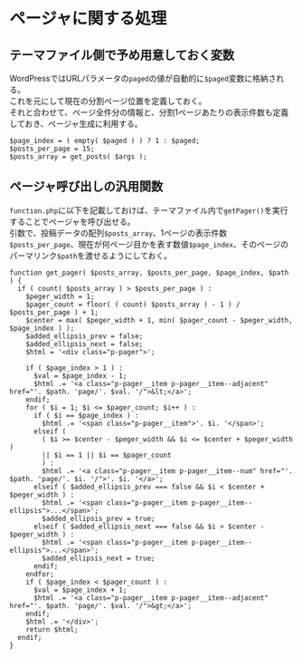 # ページャに関する処理

## テーマファイル側で予め用意しておく変数

WordPressではURLパラメータの`paged`の値が自動的に`$paged`変数に格納される。  
これを元にして現在の分割ページ位置を定義しておく。  
それと合わせて、ページ全件分の情報と、分割1ページあたりの表示件数も定義しておき、ページャ生成に利用する。

    $page_index = ( empty( $paged ) ) ? 1 : $paged;
    $posts_per_page = 15;
    $posts_array = get_posts( $args );

## ページャ呼び出しの汎用関数

`function.php`に以下を記載しておけば、テーマファイル内で`getPager()`を実行することでページャを呼び出せる。  
引数で、投稿データの配列`$posts_array`、1ページの表示件数`$posts_per_page`、現在が何ページ目かを表す数値`$page_index`、そのページのパーマリンク`$path`を渡せるようにしておく。

    function get_pager( $posts_array, $posts_per_page, $page_index, $path ) {
      if ( count( $posts_array ) > $posts_per_page ) :
        $peger_width = 1;
        $pager_count = floor( ( count( $posts_array ) - 1 ) / $posts_per_page ) + 1;
        $center = max( $peger_width + 1, min( $pager_count - $peger_width, $page_index ) );
        $added_ellipsis_prev = false;
        $added_ellipsis_next = false;
        $html = '<div class="p-pager">';

        if ( $page_index > 1 ) :
          $val = $page_index - 1;
          $html .= '<a class="p-pager__item p-pager__item--adjacent" href="'. $path. 'page/'. $val. '/">&lt;</a>';
        endif;
        for ( $i = 1; $i <= $pager_count; $i++ ) :
          if ( $i == $page_index ) :
            $html .= '<span class="p-pager__item">'. $i. '</span>';
          elseif (
            ( $i >= $center - $peger_width && $i <= $center + $peger_width )
            || $i == 1 || $i == $pager_count
            ) :
            $html .= '<a class="p-pager__item p-pager__item--num" href="'. $path. 'page/'. $i. '/">'. $i. '</a>';
          elseif ( $added_ellipsis_prev === false && $i < $center + $peger_width ) :
            $html .= '<span class="p-pager__item p-pager__item--ellipsis">...</span>';
            $added_ellipsis_prev = true;
          elseif ( $added_ellipsis_next === false && $i > $center - $peger_width ) :
            $html .= '<span class="p-pager__item p-pager__item--ellipsis">...</span>';
            $added_ellipsis_next = true;
          endif;
        endfor;
        if ( $page_index < $pager_count ) :
          $val = $page_index + 1;
          $html .= '<a class="p-pager__item p-pager__item--adjacent" href="'. $path. 'page/'. $val. '/">&gt;</a>';
        endif;
        $html .= '</div>';
        return $html;
      endif;
    }
